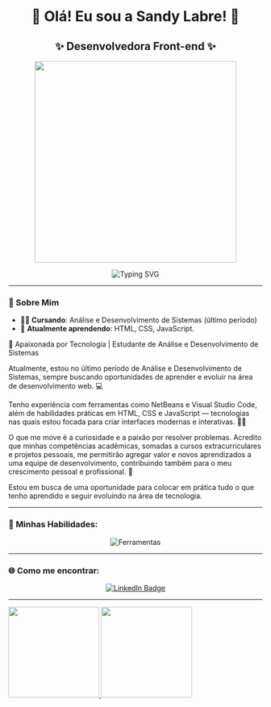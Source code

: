 <h1 align="center">🌸 Olá! Eu sou a Sandy Labre! 🌸</h1>
<h2 align="center">✨ Desenvolvedora Front-end ✨</h2>

<p align="center">
  <img src="https://media.giphy.com/media/l4FGpP4lxGGgK5CBW/giphy.gif" width="400px"/>
</p>

<div align="center">
  <img src="https://readme-typing-svg.herokuapp.com?font=Poppins&color=ffff&size=30&center=true&vCenter=true&width=450&lines=Seja+bem-vindo+ao+meu+perfil!;!✨" alt="Typing SVG" />
</div>

---

### 🦄 Sobre Mim
- 👩‍🎓 **Cursando**: Análise e Desenvolvimento de Sistemas (último período)
- 🌱 **Atualmente aprendendo**: HTML, CSS, JavaScript.
  
🚀 Apaixonada por Tecnologia | Estudante de Análise e Desenvolvimento de Sistemas

Atualmente, estou no último período de Análise e Desenvolvimento de Sistemas, sempre buscando oportunidades de aprender e evoluir na área de desenvolvimento web. 💻

Tenho experiência com ferramentas como NetBeans e Visual Studio Code, além de habilidades práticas em HTML, CSS e JavaScript — tecnologias nas quais estou focada para criar interfaces modernas e interativas. 🎨✨

O que me move é a curiosidade e a paixão por resolver problemas. Acredito que minhas competências acadêmicas, somadas a cursos extracurriculares e projetos pessoais, me permitirão agregar valor e novos aprendizados a uma equipe de desenvolvimento, contribuindo também para o meu crescimento pessoal e profissional. 🌱

Estou em busca de uma oportunidade para colocar em prática tudo o que tenho aprendido e seguir evoluindo na área de tecnologia.

---

### 🎨 Minhas Habilidades:
<div align="center">
  <img src="https://skillicons.dev/icons?i=html,css,js,git,github,vscode," alt="Ferramentas" />
</div>

---

### 🌐 Como me encontrar:
<div align="center">
  <a href="https://www.linkedin.com/in/sandy-labre-shima-7a705b276/">
    <img src="https://img.shields.io/badge/LinkedIn-blue?logo=linkedin&logoColor=white" alt="LinkedIn Badge"/>
  </a>
</div>

---

<div>
<a href="https://github.com/SandyLabre">
<img loading="lazy" height="180em" src="https://github-readme-stats.vercel.app/api/top-langs/?username=SandyLabre&layout=compact&langs_count=7&theme=dracula"/>
<img loading="lazy" height="180em" src="https://github-readme-stats.vercel.app/api?username=SandyLabre&show_icons=true&theme=dracula&include_all_commits=true&count_private=true"/>
</div>







   
          

